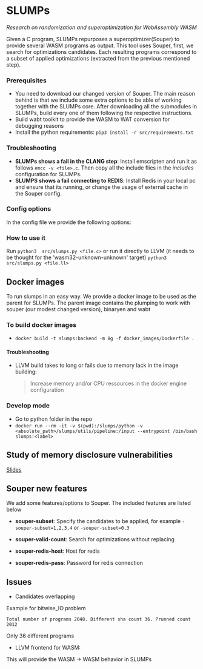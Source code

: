 # SLUMPs 
*Research on randomization and superoptimization for WebAssembly WASM*


Given a C program, SLUMPs repurposes a superoptimizer(Souper) to provide several WASM programs as output. This tool uses Souper, first, we search for optimizations candidates. Each resulting programs correspond to a subset of applied optimizations (extracted from the previous mentioned step).

### Prerequisites

- You need to download our changed version of Souper. The main reason behind is that we include some extra options to be able of working together with the SLUMPs core. After downloading all the submodules in SLUMPs, build every one of them following the respective instructions.
- Build wabt toolkit to provide the WASM to WAT conversion for debugging reasons
- Install the python requirements: ```pip3 install -r src/requirements.txt```

### Troubleshooting

- **SLUMPs shows a fail in the CLANG step**: Install emscripten and run it as follows ```emcc -v <file>.c```. Then copy all the include flies in the *includes* configuration for SLUMPs.
- **SLUMPS shows a fail connecting to REDIS**: Install Redis in your local pc and ensure that its running, or change the usage of external cache in the Souper config.


### Config options


In the config file we provide the following options:

### How to use it

Run ```python3  src/slumps.py <file.c>``` or run it directly to LLVM (it needs to be thought for the 'wasm32-unknown-unknown' target) ```python3 src/slumps.py <file.ll>```

## Docker images

To run slumps in an easy way. We provide a docker image to be used as the parent for SLUMPs. The parent image contains the plumping to work with souper (our modest changed version), binaryen and wabt


### To build docker images
- ```docker build -t slumps:backend -m 8g -f docker_images/Dockerfile .```


#### Troubleshooting
- LLVM build takes to long or fails due to memory lack in the image building:
    >  Increase memory and/or CPU ressources in the docker engine configuration


### Develop mode

- Go to python folder in the repo 
- ```docker run --rm -it -v $(pwd):/slumps/python -v <absolute_path>/slumps/utils/pipeline:/input --entrypoint /bin/bash slumps:<label>```


## Study of memory disclosure vulnerabilities

[Slides](https://jacarte.github.io/wasm_presentation/)



## Souper new features

We add some features/options to Souper. The included features are listed below

- **souper-subset**: Specify the candidates to be applied, for example
```-souper-subset=1,2,3,4``` or ```-souper-subset=0,3```


- **souper-valid-count**: Search for optimizations without replacing

- **souper-redis-host**: Host for redis
- **souper-redis-pass**: Password for redis connection


## Issues

- Candidates overlapping

Example for bitwise_IO problem

```Total number of programs 2048. Different sha count 36. Prunned count 2012 ```

Only 36 different programs

- LLVM frontend for WASM:

This will provide the WASM -> WASM behavior in SLUMPs